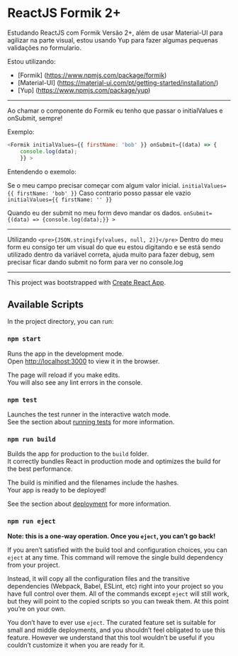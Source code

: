 # ReactJS Formik 2+
Estudando ReactJS com Formik Versão 2+, além de usar Material-UI para agilizar na parte visual, estou usando Yup para fazer algumas pequenas validações no formulario.

Estou utilizando:
- [Formik] (https://www.npmjs.com/package/formik)
- [Material-UI] (https://material-ui.com/pt/getting-started/installation/)
- [Yup] (https://www.npmjs.com/package/yup)

<hr>

Ao chamar o componente do Formik eu tenho que passar o initialValues e onSubmit, sempre!

Exemplo:
```javascript
<Formik initialValues={{ firstName: 'bob' }} onSubmit={(data) => {
    console.log(data);
    }} >
```
Entendendo o exemolo:

Se o meu campo precisar começar com algum valor inicial. `initialValues={{ firstName: 'bob' }}`
Caso contrario posso passar ele vazio `initialValues={{ firstName: '' }}`

Quando eu der submit no meu form devo mandar os dados. `onSubmit={(data) => {console.log(data);}} >`
<hr>

Utilizando `<pre>{JSON.stringify(values, null, 2)}</pre>` Dentro do meu form eu consigo ter um visual do que eu estou digitando e se está sendo utilizado dentro da variável correta, ajuda muito para fazer debug, sem precisar ficar dando submit no form para ver no console.log
<hr>

This project was bootstrapped with [Create React App](https://github.com/facebook/create-react-app).

## Available Scripts

In the project directory, you can run:

### `npm start`

Runs the app in the development mode.<br />
Open [http://localhost:3000](http://localhost:3000) to view it in the browser.

The page will reload if you make edits.<br />
You will also see any lint errors in the console.

### `npm test`

Launches the test runner in the interactive watch mode.<br />
See the section about [running tests](https://facebook.github.io/create-react-app/docs/running-tests) for more information.

### `npm run build`

Builds the app for production to the `build` folder.<br />
It correctly bundles React in production mode and optimizes the build for the best performance.

The build is minified and the filenames include the hashes.<br />
Your app is ready to be deployed!

See the section about [deployment](https://facebook.github.io/create-react-app/docs/deployment) for more information.

### `npm run eject`

**Note: this is a one-way operation. Once you `eject`, you can’t go back!**

If you aren’t satisfied with the build tool and configuration choices, you can `eject` at any time. This command will remove the single build dependency from your project.

Instead, it will copy all the configuration files and the transitive dependencies (Webpack, Babel, ESLint, etc) right into your project so you have full control over them. All of the commands except `eject` will still work, but they will point to the copied scripts so you can tweak them. At this point you’re on your own.

You don’t have to ever use `eject`. The curated feature set is suitable for small and middle deployments, and you shouldn’t feel obligated to use this feature. However we understand that this tool wouldn’t be useful if you couldn’t customize it when you are ready for it.